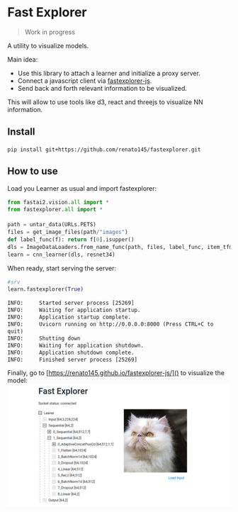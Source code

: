 # Fast Explorer
> Work in progress


A utility to visualize models.

Main idea:
* Use this library to attach a learner and initialize a proxy server.
* Connect a javascript client via [fastexplorer-js](https://github.com/renato145/fastexplorer-js).
* Send back and forth relevant information to be visualized.

This will allow to use tools like d3, react and threejs to visualize NN information.

## Install

`pip install git+https://github.com/renato145/fastexplorer.git`

## How to use

Load you Learner as usual and import fastexplorer:

```python
from fastai2.vision.all import *
from fastexplorer.all import *

path = untar_data(URLs.PETS)
files = get_image_files(path/"images")
def label_func(f): return f[0].isupper()
dls = ImageDataLoaders.from_name_func(path, files, label_func, item_tfms=Resize(224))
learn = cnn_learner(dls, resnet34)
```

When ready, start serving the server:

```python
#srv
learn.fastexplorer(True)
```

    INFO:     Started server process [25269]
    INFO:     Waiting for application startup.
    INFO:     Application startup complete.
    INFO:     Uvicorn running on http://0.0.0.0:8000 (Press CTRL+C to quit)
    INFO:     Shutting down
    INFO:     Waiting for application shutdown.
    INFO:     Application shutdown complete.
    INFO:     Finished server process [25269]


Finally, go to [https://renato145.github.io/fastexplorer-js/]() to visualize the model:
![](nbs/images/js_preview.png)
